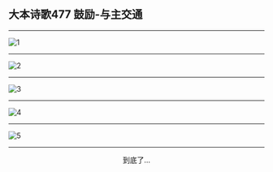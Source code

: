 
## 大本诗歌477 鼓励-与主交通
        
<div id="aplayer0"></div>

---

<img alt="1" data-original="/data/d0476/1">

---

<img alt="2" data-original="/data/d0476/2">

---

<img alt="3" data-original="/data/d0476/3">

---

<img alt="4" data-original="/data/d0476/4">

---

<img alt="5" data-original="/data/d0476/5">

---

<p style="text-align: center">到底了...</p>

<script src="/js/dist-view.js"></script>

<script>
MAIN.id = 'd0476';
        
const ap0 = new APlayer({
    container: document.getElementById('aplayer0'),
    volume: 1,
    loop: 'none',
    preload: 'none',
    audio: [{
        name: '大本诗歌477.mp3',
        artist: '大本诗歌',
        url: 'https://res.wx.qq.com/voice/getvoice?mediaid=MzI0NTk3MDM5M18yMjQ3NDkzNDYw',
        cover: '/favicon'
    }]
});
</script>
